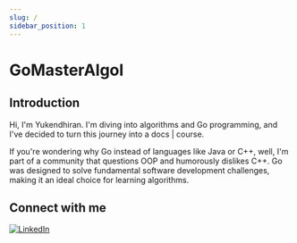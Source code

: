 ```yaml
---
slug: /
sidebar_position: 1
---
```


# GoMasterAlgol

## Introduction

Hi, I'm Yukendhiran. I'm diving into algorithms and Go programming, and I've decided to turn this journey into a docs | course.

If you're wondering why Go instead of languages like Java or C++, well, I'm part of a community that questions OOP and humorously dislikes C++. Go was designed to solve fundamental software development challenges, making it an ideal choice for learning algorithms.

## Connect with me

[![LinkedIn](https://img.shields.io/badge/LinkedIn-Profile-blue)](https://www.linkedin.com/in/yukendhiran-elango/)
